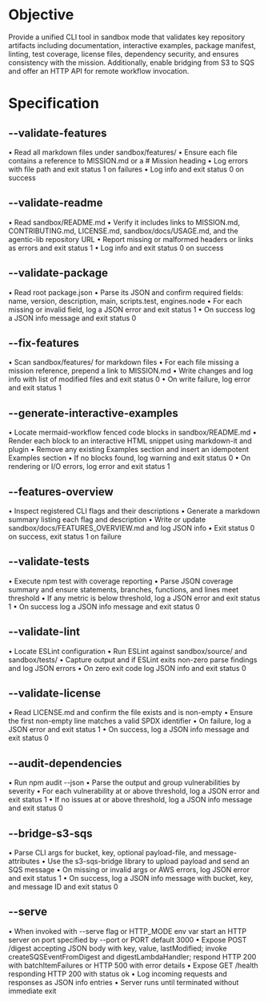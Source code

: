 # Objective
Provide a unified CLI tool in sandbox mode that validates key repository artifacts including documentation, interactive examples, package manifest, linting, test coverage, license files, dependency security, and ensures consistency with the mission. Additionally, enable bridging from S3 to SQS and offer an HTTP API for remote workflow invocation.

# Specification

## --validate-features
 • Read all markdown files under sandbox/features/
 • Ensure each file contains a reference to MISSION.md or a # Mission heading
 • Log errors with file path and exit status 1 on failures
 • Log info and exit status 0 on success

## --validate-readme
 • Read sandbox/README.md
 • Verify it includes links to MISSION.md, CONTRIBUTING.md, LICENSE.md, sandbox/docs/USAGE.md, and the agentic-lib repository URL
 • Report missing or malformed headers or links as errors and exit status 1
 • Log info and exit status 0 on success

## --validate-package
 • Read root package.json
 • Parse its JSON and confirm required fields: name, version, description, main, scripts.test, engines.node
 • For each missing or invalid field, log a JSON error and exit status 1
 • On success log a JSON info message and exit status 0

## --fix-features
 • Scan sandbox/features/ for markdown files
 • For each file missing a mission reference, prepend a link to MISSION.md
 • Write changes and log info with list of modified files and exit status 0
 • On write failure, log error and exit status 1

## --generate-interactive-examples
 • Locate mermaid-workflow fenced code blocks in sandbox/README.md
 • Render each block to an interactive HTML snippet using markdown-it and plugin
 • Remove any existing Examples section and insert an idempotent Examples section
 • If no blocks found, log warning and exit status 0
 • On rendering or I/O errors, log error and exit status 1

## --features-overview
 • Inspect registered CLI flags and their descriptions
 • Generate a markdown summary listing each flag and description
 • Write or update sandbox/docs/FEATURES_OVERVIEW.md and log JSON info
 • Exit status 0 on success, exit status 1 on failure

## --validate-tests
 • Execute npm test with coverage reporting
 • Parse JSON coverage summary and ensure statements, branches, functions, and lines meet threshold
 • If any metric is below threshold, log a JSON error and exit status 1
 • On success log a JSON info message and exit status 0

## --validate-lint
 • Locate ESLint configuration
 • Run ESLint against sandbox/source/ and sandbox/tests/
 • Capture output and if ESLint exits non-zero parse findings and log JSON errors
 • On zero exit code log JSON info and exit status 0

## --validate-license
 • Read LICENSE.md and confirm the file exists and is non-empty
 • Ensure the first non-empty line matches a valid SPDX identifier
 • On failure, log a JSON error and exit status 1
 • On success, log a JSON info message and exit status 0

## --audit-dependencies
 • Run npm audit --json
 • Parse the output and group vulnerabilities by severity
 • For each vulnerability at or above threshold, log a JSON error and exit status 1
 • If no issues at or above threshold, log a JSON info message and exit status 0

## --bridge-s3-sqs
 • Parse CLI args for bucket, key, optional payload-file, and message-attributes
 • Use the s3-sqs-bridge library to upload payload and send an SQS message
 • On missing or invalid args or AWS errors, log JSON error and exit status 1
 • On success, log a JSON info message with bucket, key, and message ID and exit status 0

## --serve
 • When invoked with --serve flag or HTTP_MODE env var start an HTTP server on port specified by --port or PORT default 3000
 • Expose POST /digest accepting JSON body with key, value, lastModified; invoke createSQSEventFromDigest and digestLambdaHandler; respond HTTP 200 with batchItemFailures or HTTP 500 with error details
 • Expose GET /health responding HTTP 200 with status ok
 • Log incoming requests and responses as JSON info entries
 • Server runs until terminated without immediate exit